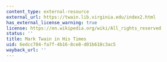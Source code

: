 ```yaml
---
content_type: external-resource
external_url: https://twain.lib.virginia.edu/index2.html
has_external_license_warning: true
license: https://en.wikipedia.org/wiki/All_rights_reserved
status: ''
title: Mark Twain in His Times
uid: 6edcc784-fa7f-4b16-8ce8-d01b618c3ac5
wayback_url: ''
---
```

